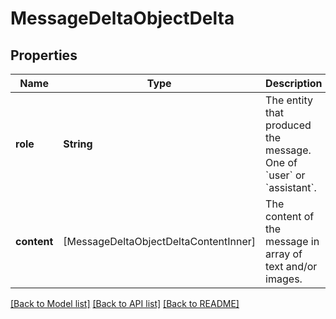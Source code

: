 # MessageDeltaObjectDelta

## Properties
Name | Type | Description | Notes
------------ | ------------- | ------------- | -------------
**role** | **String** | The entity that produced the message. One of &#x60;user&#x60; or &#x60;assistant&#x60;. | [optional] 
**content** | [MessageDeltaObjectDeltaContentInner] | The content of the message in array of text and/or images. | [optional] 

[[Back to Model list]](../README.md#documentation-for-models) [[Back to API list]](../README.md#documentation-for-api-endpoints) [[Back to README]](../README.md)


